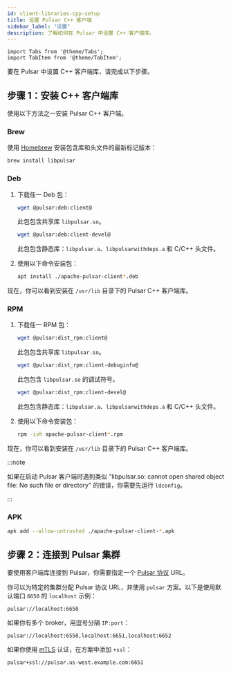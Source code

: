 ```yaml
---
id: client-libraries-cpp-setup
title: 设置 Pulsar C++ 客户端
sidebar_label: "设置"
description: 了解如何在 Pulsar 中设置 C++ 客户端库。
---
```


````mdx-code-block
import Tabs from '@theme/Tabs';
import TabItem from '@theme/TabItem';
````

要在 Pulsar 中设置 C++ 客户端库，请完成以下步骤。

## 步骤 1：安装 C++ 客户端库

使用以下方法之一安装 Pulsar C++ 客户端。

### Brew

使用 [Homebrew](http://brew.sh/) 安装包含库和头文件的最新标记版本：

```bash
brew install libpulsar
```

### Deb

1. 下载任一 Deb 包：

   <Tabs>
   <TabItem value="client">

   ```bash
   wget @pulsar:deb:client@
   ```

   此包包含共享库 `libpulsar.so`。

   </TabItem>
   <TabItem value="client-devel">

   ```bash
   wget @pulsar:deb:client-devel@
   ```

   此包包含静态库：`libpulsar.a`、`libpulsarwithdeps.a` 和 C/C++ 头文件。

   </TabItem>
   </Tabs>

2. 使用以下命令安装包：

   ```bash
   apt install ./apache-pulsar-client*.deb
   ```

现在，你可以看到安装在 `/usr/lib` 目录下的 Pulsar C++ 客户端库。

### RPM

1. 下载任一 RPM 包：

   <Tabs>
   <TabItem value="client">

   ```bash
   wget @pulsar:dist_rpm:client@
   ```

   此包包含共享库 `libpulsar.so`。

   </TabItem>
   <TabItem value="client-debuginfo">

   ```bash
   wget @pulsar:dist_rpm:client-debuginfo@
   ```

   此包包含 `libpulsar.so` 的调试符号。

   </TabItem>
   <TabItem value="client-devel">

   ```bash
   wget @pulsar:dist_rpm:client-devel@
   ```

   此包包含静态库：`libpulsar.a`、`libpulsarwithdeps.a` 和 C/C++ 头文件。

   </TabItem>
   </Tabs>

2. 使用以下命令安装包：

   ```bash
   rpm -ivh apache-pulsar-client*.rpm
   ```

现在，你可以看到安装在 `/usr/lib` 目录下的 Pulsar C++ 客户端库。

:::note

如果在启动 Pulsar 客户端时遇到类似 "libpulsar.so: cannot open shared object file: No such file or directory" 的错误，你需要先运行 `ldconfig`。

:::

### APK

```bash
apk add --allow-untrusted ./apache-pulsar-client-*.apk
```

## 步骤 2：连接到 Pulsar 集群

要使用客户端库连接到 Pulsar，你需要指定一个 [Pulsar 协议](developing-binary-protocol.md) URL。

你可以为特定的集群分配 Pulsar 协议 URL，并使用 `pulsar` 方案。以下是使用默认端口 `6650` 的 `localhost` 示例：

```http
pulsar://localhost:6650
```

如果你有多个 broker，用逗号分隔 `IP:port`：

```http
pulsar://localhost:6550,localhost:6651,localhost:6652
```

如果你使用 [mTLS](security-tls-authentication.md) 认证，在方案中添加 `+ssl`：

```http
pulsar+ssl://pulsar.us-west.example.com:6651
```
